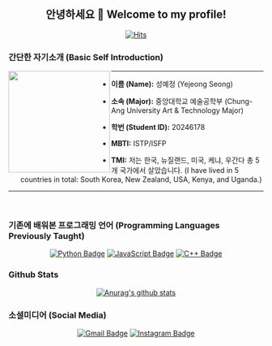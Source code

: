 <div align="center">
  
## 안녕하세요 👋 Welcome to my profile!
</div>

 <div align=center>
	
  [![Hits](https://hits.seeyoufarm.com/api/count/incr/badge.svg?url=https%3A%2F%2Fgithub.com%2Fslauren1207)](https://hits.seeyoufarm.com) 
	
  </div>


### 간단한 자기소개 (Basic Self Introduction)

<!--![KakaoTalk_20241113_193246928_03](https://github.com/user-attachments/assets/e02b71c4-df1a-4fb2-bac7-d502d986a088)-->
<img align="left" src="https://github.com/user-attachments/assets/e02b71c4-df1a-4fb2-bac7-d502d986a088" width="200">


<hr>

- **이름 (Name):** 성예정 (Yejeong Seong)

- **소속 (Major):** 중앙대학교 예술공학부 (Chung-Ang University Art & Technology Major)

- **학번 (Student ID):** 20246178
  
- **MBTI:** ISTP/ISFP

- **TMI:** 저는 한국, 뉴질랜드, 미국, 케냐, 우간다 총 5개 국가에서 살았습니다. (I have lived in 5 countries in total: South Korea, New Zealand, USA, Kenya, and Uganda.)

<hr>
<br>

### 기존에 배워본 프로그래밍 언어 (Programming Languages Previously Taught)
<div align="center">
  
[![Python Badge](https://img.shields.io/badge/Python-03776Ab?style=flat-square&logo=python&logoColor=white&link=https%3A%2F%2Fwww.python.org%2F)](https://www.python.org/)
[![JavaScript Badge](https://img.shields.io/badge/JavaScript-f7df1e?style=flat-square&logo=javascript&logoColor=white&link=https%3A%2F%2Fwww.javascript.com%2F)](https://www.javascript.com/)
[![C++ Badge](https://img.shields.io/badge/C%2B%2B-00599c?style=flat-square&logo=cplusplus&logoColor=white&link=https%3A%2F%2Fisocpp.org%2F)](https://isocpp.org/)
</div>

### Github Stats
<div align="center">
  
 [![Anurag's github stats](https://github-readme-stats.vercel.app/api?username=slauren1207)](https://github.com/anuraghazra/github-readme-stats)
</div>

### 소셜미디어 (Social Media)
<div align="center">
  
[![Gmail Badge](https://img.shields.io/badge/Gmail-d14836?style=flat-square&logo=Gmail&logoColor=white&link=mailto:syejeong1207@gmail.com)](mailto:syejeong1207@gmail.com)
[![Instagram Badge](https://img.shields.io/badge/Instagram-e4405f?style=flat-square&logo=instagram&logoColor=white&link=https%3A%2F%2Fwww.instagram.com%2Flyseong_04%2F)](https://www.instagram.com/lyseong_04/)
</div>

<!--
**slauren1207/slauren1207** is a ✨ _special_ ✨ repository because its `README.md` (this file) appears on your GitHub profile.

Here are some ideas to get you started:

- 🔭 I’m currently working on ...
- 🌱 I’m currently learning ...
- 👯 I’m looking to collaborate on ...
- 🤔 I’m looking for help with ...
- 💬 Ask me about ...
- 📫 How to reach me: ...
- 😄 Pronouns: ...
- ⚡ Fun fact: ...
-->
